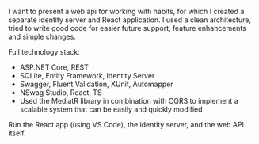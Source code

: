 I want to present a web api for working with habits, for which I created a separate identity server and React application. I used a clean architecture, tried to write good code for easier future support, feature enhancements and simple changes.  

Full technology stack: 
- ASP.NET Core, REST
- SQLite, Entity Framework, Identity Server
- Swagger, Fluent Validation, XUnit, Automapper 
- NSwag Studio, React, TS 
- Used the MediatR library in combination with CQRS to implement a scalable system that can be easily and quickly modified

Run the React app (using VS Code), the identity server, and the web API itself.
